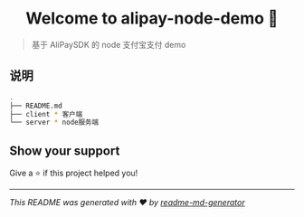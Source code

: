 <h1 align="center">Welcome to alipay-node-demo 👋</h1>
<p>
</p>

> 基于 AliPaySDK 的 node 支付宝支付 demo

## 说明

```sh
.
├── README.md
├── client * 客户端
└── server * node服务端

```

## Show your support

Give a ⭐️ if this project helped you!

---

_This README was generated with ❤️ by [readme-md-generator](https://github.com/kefranabg/readme-md-generator)_

